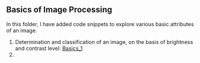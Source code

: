 ## Basics of Image Processing

In this folder, I have added code snippets to explore various basic attributes of an image.

1. Determination and classification of an image, on the basis of brightness and contrast level: [Basics_1](Basics_1.py)
2. 
